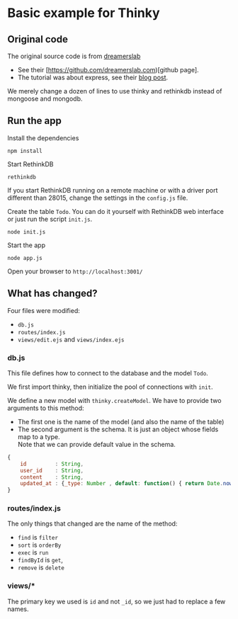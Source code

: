 # Basic example for Thinky

## Original code

The original source code is from [dreamerslab](http://dreamerslab.com)
- See their [https://github.com/dreamerslab.com)[github page].
- The tutorial was about express, see their [blog post](http://dreamerslab.com/blog/en/write-a-todo-list-with-express-and-mongodb/).

We merely change a dozen of lines to use thinky and rethinkdb instead of mongoose and mongodb.


## Run the app

Install the dependencies

```
npm install
```


Start RethinkDB
```
rethinkdb
```

If you start RethinkDB running on a remote machine or with a driver port different than 28015, change the
settings in the `config.js` file.

Create the table `Todo`. You can do it yourself with RethinkDB web interface or just run the script
`init.js`.

```
node init.js
```


Start the app

```
node app.js
```

Open your browser to `http://localhost:3001/`


## What has changed?
Four files were modified:
- `db.js`
- `routes/index.js`
- `views/edit.ejs` and `views/index.ejs`

### db.js
This file defines how to connect to the database and the model `Todo`.

We first import thinky, then initialize the pool of connections with `init`.

We define a new model with `thinky.createModel`. 
We have to provide two arguments to this method:

- The first one is the name of the model (and also the name of the table)
- The second argument is the schema. It is just an object whose fields
map to a type.  
Note that we can provide default value in the schema.

```javascript
{
    id         : String,
    user_id    : String,
    content    : String,
    updated_at : {_type: Number , default: function() { return Date.now() } }
}
```

### routes/index.js
The only things that changed are the name of the method:

- `find` is `filter`
- `sort` is `orderBy`
- `exec` is `run`
- `findById` is `get`, 
- `remove` is `delete`

### views/*

The primary key we used is `id` and not `_id`, so we just had to replace a few names.
